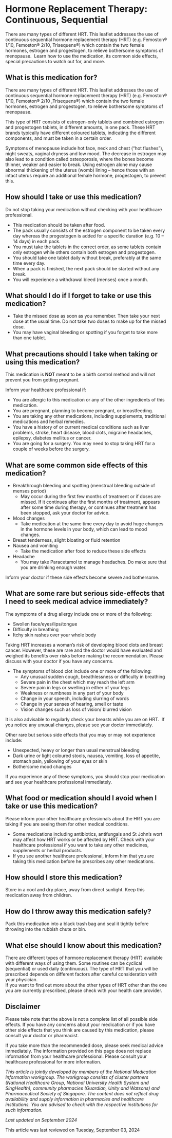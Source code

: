 # Hormone Replacement Therapy: Continuous, Sequential

There are many types of different HRT. This leaflet addresses the use of continuous sequential hormone replacement therapy (HRT) (e.g. Femoston® 1/10, Femoston® 2/10, Trisequens®) which contain the two female hormones, estrogen and progestogen, to relieve bothersome symptoms of menopause. 
Learn how to use the medication, its common side effects, special precautions to watch out for, and more.

What is this medication for?
----------------------------

There are many types of different HRT. This leaflet addresses the use of continuous sequential hormone replacement therapy (HRT) (e.g. Femoston® 1/10, Femoston® 2/10 ,Trisequens®) which contain the two female hormones, estrogen and progestogen, to relieve bothersome symptoms of menopause.

This type of HRT consists of estrogen-only tablets and combined estrogen and progestogen tablets, in different amounts, in one pack. These HRT brands typically have different coloured tablets, indicating the different components, and must be taken in a certain order.

Symptoms of menopause include hot face, neck and chest (“hot flushes”), night sweats, vaginal dryness and low mood. The decrease in estrogen may also lead to a condition called osteoporosis, where the bones become thinner, weaker and easier to break. Using estrogen alone may cause abnormal thickening of the uterus (womb) lining – hence those with an intact uterus require an additional female hormone, progestogen, to prevent this.

How should I take or use this medication?
-----------------------------------------

Do not stop taking your medication without checking with your healthcare professional.

* This medication should be taken after food.
* The pack usually consists of the estrogen component to be taken every day whereas the progestogen is added for a specific duration (e.g. 10 – 14 days) in each pack.
* You must take the tablets in the correct order, as some tablets contain only estrogen while others contain both estrogen and progestogen.
* You should take one tablet daily without break, preferably at the same time every day.
* When a pack is finished, the next pack should be started without any break.
* You will experience a withdrawal bleed (menses) once a month.

What should I do if I forget to take or use this medication?
------------------------------------------------------------

* Take the missed dose as soon as you remember. Then take your next dose at the usual time. Do not take two doses to make up for the missed dose.
* You may have vaginal bleeding or spotting if you forget to take more than one tablet.

What precautions should I take when taking or using this medication?
--------------------------------------------------------------------

This medication is **NOT** meant to be a birth control method and will not prevent you from getting pregnant.

Inform your healthcare professional if:

* You are allergic to this medication or any of the other ingredients of this medication.
* You are pregnant, planning to become pregnant, or breastfeeding.
* You are taking any other medications, including supplements, traditional medications and herbal remedies.
* You have a history of or current medical conditions such as liver problems, stroke, heart disease, blood clots, migraine headaches, epilepsy, diabetes mellitus or cancer.
* You are going for a surgery. You may need to stop taking HRT for a couple of weeks before the surgery.

What are some common side effects of this medication?
-----------------------------------------------------

* Breakthrough bleeding and spotting (menstrual bleeding outside of menses period)
  + May occur during the first few months of treatment or if doses are missed. If it continues after the first months of treatment, appears after some time during therapy, or continues after treatment has been stopped, ask your doctor for advice.
* Mood changes
  + Take medication at the same time every day to avoid huge changes in the hormone levels in your body, which can lead to mood changes.
* Breast tenderness, slight bloating or fluid retention
* Nausea and vomiting
  + Take the medication after food to reduce these side effects
* Headache
  + You may take Paracetamol to manage headaches. Do make sure that you are drinking enough water.

Inform your doctor if these side effects become severe and bothersome.

What are some rare but serious side-effects that I need to seek medical advice immediately?
-------------------------------------------------------------------------------------------

The symptoms of a drug allergy include one or more of the following:

* Swollen face/eyes/lips/tongue
* Difficulty in breathing
* Itchy skin rashes over your whole body

Taking HRT increases a woman’s risk of developing blood clots and breast cancer. However, these are rare and the doctor would have evaluated and weighed its benefits over risks before making the recommendation. Please discuss with your doctor if you have any concerns.

* The symptoms of blood clot include one or more of the following:
  + Any unusual sudden cough, breathlessness or difficulty in breathing
  + Severe pain in the chest which may reach the left arm
  + Severe pain in legs or swelling in either of your legs
  + Weakness or numbness in any part of your body
  + Change in your speech, including slurring of words
  + Change in your senses of hearing, smell or taste
  + Vision changes such as loss of vision/ blurred vision

It is also advisable to regularly check your breasts while you are on HRT.  If you notice any unusual changes, please see your doctor immediately.

Other rare but serious side effects that you may or may not experience include:

* Unexpected, heavy or longer than usual menstrual bleeding
* Dark urine or light coloured stools, nausea, vomiting, loss of appetite, stomach pain, yellowing of your eyes or skin
* Bothersome mood changes

If you experience any of these symptoms, you should stop your medication and see your healthcare professional immediately.

What food or medication should I avoid when I take or use this medication?
--------------------------------------------------------------------------

Please inform your other healthcare professionals about the HRT you are taking if you are seeing them for other medical conditions.

* Some medications including antibiotics, antifungals and St John’s wort may affect how HRT works or be affected by HRT. Check with your healthcare professional if you want to take any other medicines, supplements or herbal products.
* If you see another healthcare professional, inform him that you are taking this medication before he prescribes any other medications.

How should I store this medication?
-----------------------------------

Store in a cool and dry place, away from direct sunlight. Keep this medication away from children.

How do I throw away this medication safely?
-------------------------------------------

Pack this medication into a black trash bag and seal it tightly before throwing into the rubbish chute or bin.

What else should I know about this medication?
----------------------------------------------

There are different types of hormone replacement therapy (HRT) available with different ways of using them. Some routines can be cyclical (sequential) or used daily (continuous). The type of HRT that you will be prescribed depends on different factors after careful consideration with your physician.   
If you want to find out more about the other types of HRT other than the one you are currently prescribed, please check with your health care provider. 

Disclaimer
----------

Please take note that the above is not a complete list of all possible side effects. If you have any concerns about your medication or if you have other side effects that you think are caused by this medication, please consult your doctor or pharmacist.

If you take more than the recommended dose, please seek medical advice immediately. The information provided on this page does not replace information from your healthcare professional. Please consult your healthcare professional for more information.

*This article is jointly developed by members of the National Medication Information workgroup. The workgroup consists of cluster partners (National Healthcare Group, National University Health System and SingHealth), community pharmacies (Guardian, Unity and Watsons) and Pharmaceutical Society of Singapore. The content does not reflect drug availability and supply information in pharmacies and healthcare institutions. You are advised to check with the respective institutions for such information.*

*Last updated on September 2024*

This article was last reviewed on
Tuesday, September 03, 2024